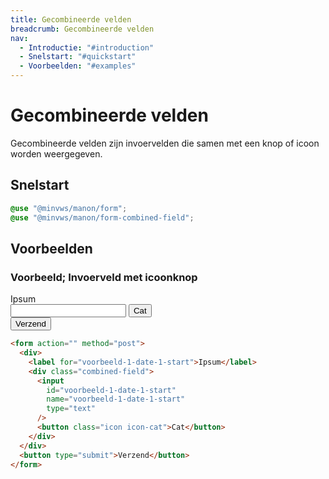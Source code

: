 ```yaml
---
title: Gecombineerde velden
breadcrumb: Gecombineerde velden
nav:
  - Introductie: "#introduction"
  - Snelstart: "#quickstart"
  - Voorbeelden: "#examples"
---
```


<h1 id="introduction">Gecombineerde velden</h1>

Gecombineerde velden zijn invoervelden die samen met een knop of icoon worden
weergegeven.

<h2 id="quickstart">Snelstart</h2>

```scss
@use "@minvws/manon/form";
@use "@minvws/manon/form-combined-field";
```

<h2 id="examples">Voorbeelden</h2>

### Voorbeeld; Invoerveld met icoonknop

<form action="" method="post">
  <div>
    <label for="voorbeeld-1-date-1-start">Ipsum</label>
    <div class="combined-field">
      <input id="voorbeeld-1-date-1-start" name="voorbeeld-1-date-1-start" type="text" />
      <button class="icon icon-cat">Cat</button>
    </div>
  </div>
  <button type="submit">Verzend</button>
</form>

```html
<form action="" method="post">
  <div>
    <label for="voorbeeld-1-date-1-start">Ipsum</label>
    <div class="combined-field">
      <input
        id="voorbeeld-1-date-1-start"
        name="voorbeeld-1-date-1-start"
        type="text"
      />
      <button class="icon icon-cat">Cat</button>
    </div>
  </div>
  <button type="submit">Verzend</button>
</form>
```
